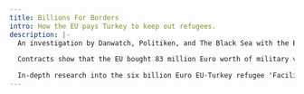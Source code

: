 ```yaml
---
title: Billions For Borders
intro: How the EU pays Turkey to keep out refugees.
description: |-
  An investigation by Danwatch, Politiken, and The Black Sea with the European Investigative Collaborations (EIC) network looks into the programmes paid for by the EU to Turkey to keep refugees out of Europe.

  Contracts show that the EU bought 83 million Euro worth of military vehicles, surveillance equipment and patrol boats for the Turkish military to seal and police its borders with Europe and Syria, which experts argue might contravene international humanitarian law.

  In-depth research into the six billion Euro EU-Turkey refugee 'Facility', signed in 2016 and financed by European tax payer money, reveals that it suffers from lack of transparency, slow implementation, harassment by Turkey of NGOs partners, and a rush to play politics.
---
```


